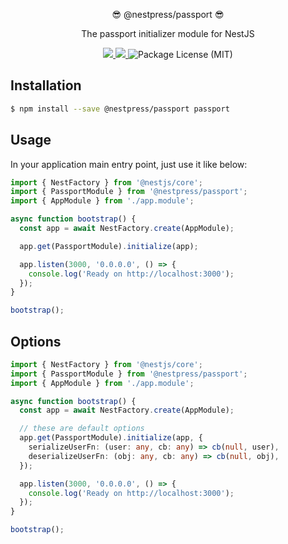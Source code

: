 <p align="center">😎 @nestpress/passport 😎</p>
<p align="center">The passport initializer module for NestJS</p>
<p align="center">
  <a href="https://npm.im/@nestpress/passport" alt="A version of @nestpress/passport">
    <img src="https://img.shields.io/npm/v/@nestpress/passport.svg">
  </a>
  <a href="https://npm.im/@nestpress/passport" alt="Downloads of @nestpress/passport">
    <img src="https://img.shields.io/npm/dt/@nestpress/passport.svg">
  </a>
  <img src="https://img.shields.io/npm/l/@nestpress/passport.svg" alt="Package License (MIT)">
</p>

## Installation

```bash
$ npm install --save @nestpress/passport passport
```

## Usage

In your application main entry point, just use it like below:

```ts
import { NestFactory } from '@nestjs/core';
import { PassportModule } from '@nestpress/passport';
import { AppModule } from './app.module';

async function bootstrap() {
  const app = await NestFactory.create(AppModule);

  app.get(PassportModule).initialize(app);

  app.listen(3000, '0.0.0.0', () => {
    console.log('Ready on http://localhost:3000');
  });
}

bootstrap();
```

## Options

```ts
import { NestFactory } from '@nestjs/core';
import { PassportModule } from '@nestpress/passport';
import { AppModule } from './app.module';

async function bootstrap() {
  const app = await NestFactory.create(AppModule);

  // these are default options
  app.get(PassportModule).initialize(app, {
    serializeUserFn: (user: any, cb: any) => cb(null, user),
    deserializeUserFn: (obj: any, cb: any) => cb(null, obj),
  });

  app.listen(3000, '0.0.0.0', () => {
    console.log('Ready on http://localhost:3000');
  });
}

bootstrap();
```

